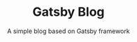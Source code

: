 ---
category: "project"
title: "Gatsby Blog"
subtitle: "A simple blog based on Gatsby framework"
githubLink: "https://github.com/buddhagrg/gatsby-blog"
---